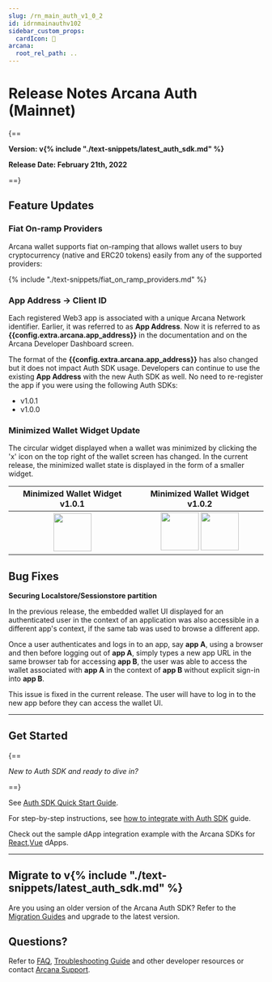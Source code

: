 ```yaml
---
slug: /rn_main_auth_v1_0_2
id: idrnmainauthv102
sidebar_custom_props:
  cardIcon: 🏁
arcana:
  root_rel_path: ..
---
```


# Release Notes Arcana Auth (Mainnet)

{==

**Version: v{% include "./text-snippets/latest_auth_sdk.md" %}**

**Release Date: February 21th, 2022**

==}

## Feature Updates

### Fiat On-ramp Providers

Arcana wallet supports fiat on-ramping that allows wallet users to buy cryptocurrency (native and ERC20 tokens) easily from any of the supported providers:

{% include "./text-snippets/fiat_on_ramp_providers.md" %}

### App Address -> Client ID

Each registered Web3 app is associated with a unique Arcana Network identifier. Earlier, it was referred to as **App Address**. Now it is referred to as **{{config.extra.arcana.app_address}}** in the documentation and on the Arcana Developer Dashboard screen.

The format of the **{{config.extra.arcana.app_address}}** has also changed but it does not impact Auth SDK usage. Developers can continue to use the existing **App Address** with the new Auth SDK as well. No need to re-register the app if you were using the following Auth SDKs: 
* v1.0.1
* v1.0.0

### Minimized Wallet Widget Update

The circular widget displayed when a wallet was minimized by clicking the 'x' icon on the top right of the wallet screen has changed. In the current release, the minimized wallet state is displayed in the form of a smaller widget. 

| Minimized Wallet Widget v1.0.1 | Minimized Wallet Widget v1.0.2 |
| :---: | :---:|
| <img src="/img/an_wallet_min.png" width="75"/> | <img src="/img/an_wallet_min_light.png#only-light" width="75"/> <img src="/img/an_wallet_min_dark.png#only-dark" width="75"/> |

## Bug Fixes

**Securing Localstore/Sessionstore partition**

In the previous release, the embedded wallet UI displayed for an authenticated user in the context of an application was also accessible in a different app's context, if the same tab was used to browse a different app. 

Once a user authenticates and logs in to an app, say **app A**, using a browser and then before logging out of **app A**, simply types a new app URL in the same browser tab for accessing **app B**, the user was able to access the wallet associated with **app A** in the context of **app B** without explicit sign-in into **app B**.

This issue is fixed in the current release. The user will have to log in to the new app before they can access the wallet UI.

---

## Get Started

{==

*New to Auth SDK and ready to dive in?* 

==}

See [Auth SDK Quick Start Guide]({{page.meta.arcana.root_rel_path}}/walletsdk/wallet_qs.md). 

For step-by-step instructions, see [how to integrate with Auth SDK]({{page.meta.arcana.root_rel_path}}/howto/integrate_auth/index.md) guide. 

Check out the sample dApp integration example with the Arcana SDKs for [React]({{page.meta.arcana.root_rel_path}}/howto/integrate_auth/integrate_wallet_react.md),[Vue](https://github.com/arcana-network/basic-storage-wallet-integration) dApps.

---

## Migrate to v{% include "./text-snippets/latest_auth_sdk.md" %}

Are you using an older version of the Arcana Auth SDK? Refer to the [Migration Guides]({{page.meta.arcana.root_rel_path}}/migration/index.md) and upgrade to the latest version.

## Questions? 

Refer to [FAQ]({{page.meta.arcana.root_rel_path}}/faq/faq_gen.md), [Troubleshooting Guide]({{page.meta.arcana.root_rel_path}}/troubleshooting.md) and other developer resources or contact [Arcana Support]({{page.meta.arcana.root_rel_path}}/support.md).
